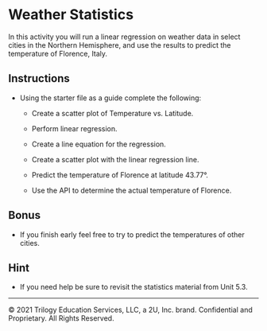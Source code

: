 # Weather Statistics

In this activity you will run a linear regression on weather data in select cities in the Northern Hemisphere, and use the results to predict the temperature of Florence, Italy.

## Instructions

* Using the starter file as a guide complete the following:

  * Create a scatter plot of Temperature vs. Latitude.

  * Perform linear regression.

  * Create a line equation for the regression.

  * Create a scatter plot with the linear regression line.

  * Predict the temperature of Florence at latitude 43.77&deg;.

  * Use the API to determine the actual temperature of Florence.

## Bonus

* If you finish early feel free to try to predict the temperatures of other cities.

## Hint 

* If you need help be sure to revisit the statistics material from Unit 5.3.

---

© 2021 Trilogy Education Services, LLC, a 2U, Inc. brand. Confidential and Proprietary. All Rights Reserved.

